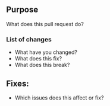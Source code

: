
## Purpose

What does this pull request do?

### List of changes

- What have you changed?
- What does this fix?
- What does this break?

## Fixes:

- Which issues does this affect or fix?

